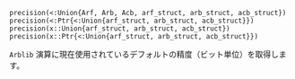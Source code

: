 ```
precision(<:Union{Arf, Arb, Acb, arf_struct, arb_struct, acb_struct})
precision(<:Ptr{<:Union{arf_struct, arb_struct, acb_struct}})
precision(x::Union{arf_struct, arb_struct, acb_struct})
precision(x::Ptr{<:Union{arf_struct, arb_struct, acb_struct}})
```

`Arblib` 演算に現在使用されているデフォルトの精度（ビット単位）を取得します。
